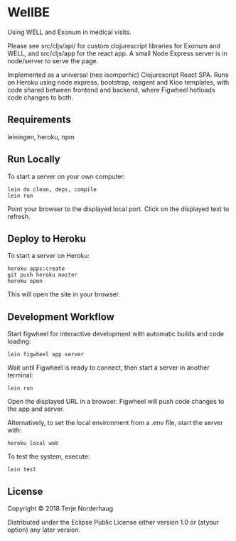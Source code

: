 # WellBE

Using WELL and Exonum in medical visits.

Please see src/cljs/api/ for custom clojurescript libraries for Exonum and WELL, and src/cljs/app for the react app. A small Node Express server is in node/server to serve the page.

Implemented as a universal (nee isomporhic) Clojurescript React SPA.
Runs on Heroku using node express, bootstrap, reagent and Kioo templates,
with code shared between frontend and backend, where Figwheel hotloads code changes
to both.

## Requirements

leiningen, heroku, npm

## Run Locally

To start a server on your own computer:

    lein do clean, deps, compile
    lein run

Point your browser to the displayed local port.
Click on the displayed text to refresh.

## Deploy to Heroku

To start a server on Heroku:

    heroku apps:create
    git push heroku master
    heroku open

This will open the site in your browser.

## Development Workflow

Start figwheel for interactive development with
automatic builds and code loading:

    lein figwheel app server

Wait until Figwheel is ready to connect, then
start a server in another terminal:

    lein run

Open the displayed URL in a browser.
Figwheel will push code changes to the app and server.

Alternatively, to set the local environment from a .env file, start the server with:

    heroku local web

To test the system, execute:

    lein test

## License

Copyright © 2018 Terje Norderhaug

Distributed under the Eclipse Public License either version 1.0 or (atyour option) any later version.
